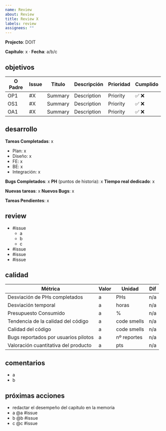 ```yaml
---
name: Review
about: Review
title: Review X
labels: review
assignees: ""
---
```


**Projecto**: DOIT

**Capítulo**: x ·
**Fecha**: a/b/c

## objetivos

| O Padre | Issue | Titulo  | Descripción | Prioridad | Cumplido |
| ------- | ----- | ------- | ----------- | --------- | -------- |
| OP1     | #X    | Summary | Description | Priority  | ✅ ❌    |
| OS1     | #X    | Summary | Description | Priority  | ✅ ❌    |
| OA1     | #X    | Summary | Description | Priority  | ✅ ❌    |

## desarrollo

**Tareas Completadas**: x

- Plan: x
- Diseño: x
- FE: x
- BE: x
- Integración: x

**Bugs Completados**: x
**PH** (puntos de historia): x
**Tiempo real dedicado**: x

**Nuevas tareas**: x
**Nuevos Bugs**: x

**Tareas Pendientes**: x

## review

- #issue
  - a
  - b
  - c
- #issue
- #issue
- #issue

## calidad

| Métrica                              | Valor | Unidad      | Dif |
| ------------------------------------ | ----- | ----------- | --- |
| Desviación de PHs completados        | a     | PHs         | n/a |
| Desviación temporal                  | a     | horas       | n/a |
| Presupuesto Consumido                | a     | %           | n/a |
| Tendencia de la calidad del código   | a     | code smells | n/a |
| Calidad del código                   | a     | code smells | n/a |
| Bugs reportados por usuarios pilotos | a     | nº reportes | n/a |
| Valoración cuantitativa del producto | a     | pts         | n/a |

## comentarios

- a
- b

## próximas acciones

- redactar el desempeño del capitulo en la memoria
- a @a #issue
- b @b #issue
- c @c #issue
